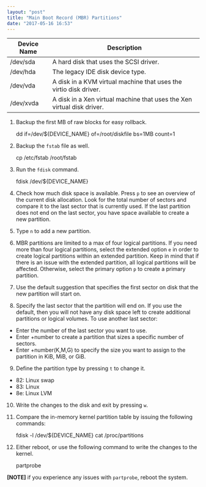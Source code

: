 ```yaml
---
layout: "post"
title: "Main Boot Record (MBR) Partitions"
date: "2017-05-16 16:53"
---
```


Device Name | Description
--|--
/dev/sda  |  A hard disk that uses the SCSI driver.
/dev/hda  |  The legacy IDE disk device type.
/dev/vda  |  A disk in a KVM virtual machine that uses the virtio disk driver.
/dev/xvda |  A disk in a Xen virtual machine that uses the Xen virtual disk driver.

1. Backup the first MB of raw blocks for easy rollback.


    dd if=/dev/${DEVICE_NAME} of=/root/diskfile bs=1MB count=1

2. Backup the `fstab` file as well.


    cp /etc/fstab /root/fstab

3. Run the  `fdisk` command.


    fdisk /dev/${DEVICE_NAME}

4. Check how much disk space is available. Press `p` to see an overview of the current disk allocation. Look for the total number of sectors and compare it to the last sector that is currently used. If the last partition does not end on the last sector, you have space available to create a new partition.

5. Type `n` to add a new partition.

6. MBR partitions are limited to a max of four logical partitions. If you need more than four logical partitions, select the extended option `e` in order to create logical partitions within an extended partition. Keep in mind that if there is an issue with the extended partition, all logical partitions will be affected. Otherwise, select the primary option `p` to create a primary partition.

7. Use the default suggestion that specifies the first sector on disk that the new partition will start on.

8. Specify the last sector that the partition will end on. If you use the default, then you will not have any disk space left to create additional partitions or logical volumes. To use another last sector:

  * Enter the number of the last sector you want to use.
  * Enter +number to create a partition that sizes a specific number of sectors.
  * Enter +number(K,M,G) to specify the size you want to assign to the partition in KiB, MiB, or GiB.

9. Define the partition type by pressing `t` to change it.

  * 82: Linux swap
  * 83: Linux
  * 8e: Linux LVM

10. Write the changes to the disk and exit by pressing `w`.

11. Compare the in-memory kernel partition table by issuing the following commands:


    fdisk -l /dev/${DEVICE_NAME}
    cat /proc/partitions

12. Either reboot, or use the following command to write the changes to the kernel.


    partprobe

**[NOTE]** if you experience any issues with `partprobe`, reboot the system.
